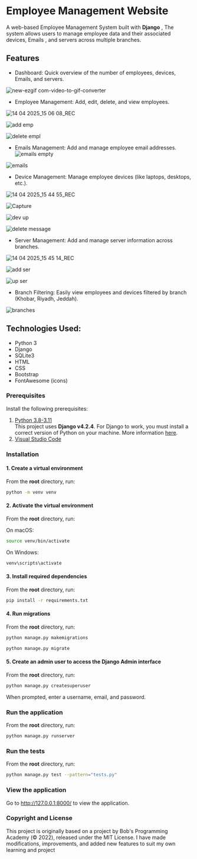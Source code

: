 # Employee Management Website

A web-based Employee Management System built with __Django__ , The system allows users to manage employee data and their associated devices, Emails , and servers across multiple branches.

 
## Features

- Dashboard: Quick overview of the number of employees, devices, Emails, and servers.

![new-ezgif com-video-to-gif-converter](https://github.com/user-attachments/assets/c2df9449-90be-4ca3-a97d-d077f3f3e38f)

- Employee Management: Add, edit, delete, and view employees.

![14 04 2025_15 06 08_REC](https://github.com/user-attachments/assets/f2874fa6-aa13-4a33-a394-845b5bacaeb1)


![add emp](https://github.com/user-attachments/assets/8f081954-4e38-405a-ac8b-6850f90efe25)


![delete empl](https://github.com/user-attachments/assets/9a5533fa-5c7c-4abf-9d36-d92bcd3795a8)


- Emails Management: Add and manage employee email addresses.
![emails empty](https://github.com/user-attachments/assets/46f80a14-ef28-478e-9bab-1fefa19c509a)



![emails](https://github.com/user-attachments/assets/2742df16-b473-43c9-9500-6fff909b2023)



- Device Management: Manage employee devices (like laptops, desktops, etc.).

![14 04 2025_15 44 55_REC](https://github.com/user-attachments/assets/a4e79414-b2b5-4498-80b2-6f6ac1882e45)






![Capture](https://github.com/user-attachments/assets/d79fffe8-c5b8-493e-b329-0e7c2dd815a2)



![dev up](https://github.com/user-attachments/assets/c5e1ffe0-66e5-40ed-b379-6917f66b967b)




![delete message](https://github.com/user-attachments/assets/4facc2eb-9b56-4356-8839-30e77e9c7242)

-  Server Management: Add and manage server information across branches.

![14 04 2025_15 45 14_REC](https://github.com/user-attachments/assets/41ee131d-e1f0-4448-b80a-207bca7cb92f)


![add ser](https://github.com/user-attachments/assets/f503a533-351e-4fd6-ad38-f5846acd4dd1)


![up ser](https://github.com/user-attachments/assets/8ebf58b1-32be-4780-8383-bbf7b4b025cd)


-  Branch Filtering: Easily view employees and devices filtered by branch (Khobar, Riyadh, Jeddah).

  ![branches](https://github.com/user-attachments/assets/695abf1c-5692-4776-b450-34bc18413763)



## Technologies Used:
- Python 3
- Django
- SQLite3
- HTML
- CSS
-  Bootstrap
-  FontAwesome (icons)





### Prerequisites

Install the following prerequisites:

1. [Python 3.8-3.11](https://www.python.org/downloads/)
<br> This project uses **Django v4.2.4**. For Django to work, you must install a correct version of Python on your machine. More information [here](https://django.readthedocs.io/en/stable/faq/install.html).
2. [Visual Studio Code](https://code.visualstudio.com/download)


### Installation

#### 1. Create a virtual environment

From the **root** directory, run:

```bash
python -m venv venv
```

#### 2. Activate the virtual environment

From the **root** directory, run:

On macOS:

```bash
source venv/bin/activate
```

On Windows:

```bash
venv\scripts\activate
```

#### 3. Install required dependencies

From the **root** directory, run:

```bash
pip install -r requirements.txt
```

#### 4. Run migrations

From the **root** directory, run:

```bash
python manage.py makemigrations
```
```bash
python manage.py migrate
```

#### 5. Create an admin user to access the Django Admin interface

From the **root** directory, run:

```bash
python manage.py createsuperuser
```

When prompted, enter a username, email, and password.


### Run the application

From the **root** directory, run:

```bash
python manage.py runserver
```


### Run the tests

From the **root** directory, run:

```bash
python manage.py test --pattern="tests.py"

```


### View the application

Go to http://127.0.0.1:8000/ to view the application.


### Copyright and License
This project is originally based on a project by Bob's Programming Academy (© 2022), released under the MIT License.
I have made modifications, improvements, and added new features to suit my own learning and project 
